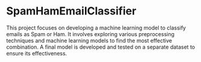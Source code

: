 # SpamHamEmailClassifier
This project focuses on developing a machine learning model to classify emails as Spam or Ham. It involves exploring various preprocessing techniques and machine learning models to find the most effective combination. A final model is developed and tested on a separate dataset to ensure its effectiveness.
